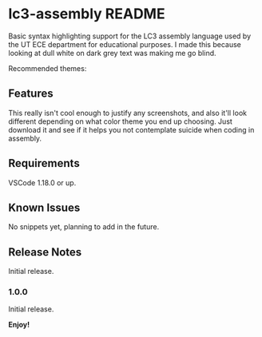 # lc3-assembly README

Basic syntax highlighting support for the LC3 assembly language used by the UT ECE department for educational purposes. I made this because looking at dull white on dark grey text was making me go blind.

Recommended themes:

## Features

This really isn't cool enough to justify any screenshots, and also it'll look different depending on what color theme you end up choosing. Just download it and see if it helps you not contemplate suicide when coding in assembly.

## Requirements

VSCode 1.18.0 or up.

## Known Issues

No snippets yet, planning to add in the future.

## Release Notes

Initial release.

### 1.0.0

Initial release.

**Enjoy!**
